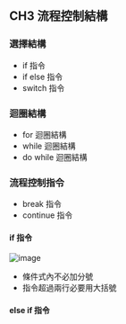 ## CH3 流程控制結構
### 選擇結構
- if 指令
- if else 指令
- switch 指令
### 迴圈結構
- for 迴圈結構
- while 迴圈結構
- do while 迴圈結構
### 流程控制指令
- break 指令
- continue 指令

#### if 指令
![image](https://github.com/Xiaodan902/programming-note/assets/124233786/2fbb0984-ea3b-43b3-99e5-e9c865667aeb)
- 條件式內不必加分號
- 指令超過兩行必要用大括號
#### else if 指令

